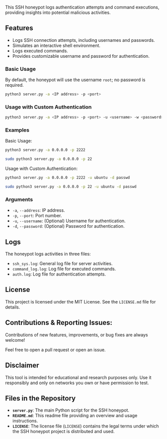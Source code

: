 This SSH honeypot logs authentication attempts and command executions, providing insights into potential malicious activities.

## Features

- Logs SSH connection attempts, including usernames and passwords.
- Simulates an interactive shell environment.
- Logs executed commands.
- Provides customizable username and password for authentication.

### Basic Usage 

By default, the honeypot will use the username `root`; no password is required.

```sh
python3 server.py -a <IP address> -p <port>
```

### Usage with Custom Authentication

```sh
python3 server.py -a <IP address> -p <port> -u <username> -w <password>
```

### Examples

Basic Usage:
```sh
python3 server.py -a 0.0.0.0 -p 2222

sudo python3 server.py -a 0.0.0.0 -p 22
```

Usage with Custom Authentication:

```sh
python3 server.py -a 0.0.0.0 -p 2222 -u ubuntu -d passwd

sudo python3 server.py -a 0.0.0.0 -p 22 -u ubuntu -d passwd 
```

### Arguments

* `-a`, `--address`: IP address.
* `-p`, `--port`: Port number.
* `-u`, `--username`: (Optional) Username for authentication.
* `-d`, `--password`: (Optional) Password for authentication.

## Logs

The honeypot logs activities in three files:

- `ssh_sys.log`: General log file for server activities.
- `command_log.log`: Log file for executed commands.
- `auth.log`: Log file for authentication attempts.

## License

This project is licensed under the MIT License. See the `LICENSE.md` file for details.

## Contributions & Reporting Issues:

Contributions of new features, improvements, or bug fixes are always welcome!

Feel free to open a pull request or open an issue.

## Disclaimer

This tool is intended for educational and research purposes only. Use it responsibly and only on networks you own or have permission to test.

## Files in the Repository

- **`server.py`**: The main Python script for the SSH honeypot.
- **`README.md`**: This readme file providing an overview and usage instructions.
- **`LICENSE`**:  The license file (`LICENSE`) contains the legal terms under which the SSH honeypot project is distributed and used.
